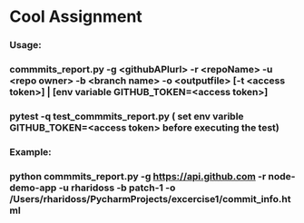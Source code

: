 # Cool Assignment
### Usage: 
### commmits_report.py -g \<githubAPIurl\> -r \<repoName\> -u \<repo owner\>  -b \<branch name\> -o \<outputfile\> [-t \<access token\>] | [env variable GITHUB_TOKEN=\<access token\>]

### pytest -q test_commmits_report.py  ( set env varible GITHUB_TOKEN=\<access token\> before executing the test)

### Example:
### python commmits_report.py -g https://api.github.com -r node-demo-app -u rharidoss -b patch-1  -o  /Users/rharidoss/PycharmProjects/excercise1/commit_info.html
